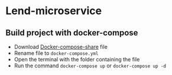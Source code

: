 # Lend-microservice

## Build project with docker-compose
- Download [Docker-compose-share](https://github.com/cuonvc/Lend-microservice/blob/mongo-integrate/docker-compose.share.yml) file
- Rename file to `docker-compose.yml`
- Open the terminal with the folder containing the file
- Run the command `docker-compose up` or `docker-compose up -d`
